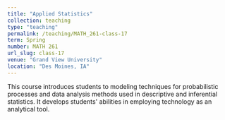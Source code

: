 ```yaml
---
title: "Applied Statistics"
collection: teaching
type: "teaching"
permalink: /teaching/MATH_261-class-17
term: Spring
number: MATH 261
url_slug: class-17
venue: "Grand View University"
location: "Des Moines, IA"
---
```


This course introduces students to modeling techniques for probabilistic processes and data analysis methods used in descriptive and inferential statistics. It develops students&apos; abilities in employing technology as an analytical tool.
